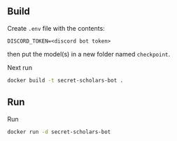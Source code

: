 ## Build
Create `.env` file with the contents:
```
DISCORD_TOKEN=<discord bot token>
```
then put the model(s) in a new folder named `checkpoint`.

Next run
```sh
docker build -t secret-scholars-bot .
```

## Run
Run
```sh
docker run -d secret-scholars-bot
```
